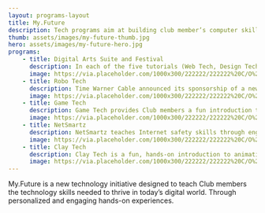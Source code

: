 ```yaml
---
layout: programs-layout
title: My.Future
description: Tech programs aim at building club member’s computer skills and integrating technology in all core areas.
thumb: assets/images/my-future-thumb.jpg
hero: assets/images/my-future-hero.jpg
programs:
    - title: Digital Arts Suite and Festival
      description: In each of the five tutorials (Web Tech, Design Tech, Photo Tech, Music Tech and Movie Tech), members advance through three levels of animated lessons online at [myclubmylife.com](myclubmylife.com) and participate in instructor-led group activities. Club members ages 10 to 18 are invited to submit their artwork to the annual .
      image: https://via.placeholder.com/1000x300/222222/222222%20C/O%20https://placeholder.com/
    - title: Robo Tech
      description: Time Warner Cable announced its sponsorship of a new robotics program for **Boys & Girls Clubs** nationwide. Club members ages 7-13 are participating in BGCA's Robo Tech program, an introductory curriculum that teaches kids to build and program LEGO Mindstorms robots.
      image: https://via.placeholder.com/1000x300/222222/222222%20C/O%20https://placeholder.com/
    - title: Game Tech
      description: Game Tech provides Club members a fun introduction to the field of video game development and principles of game design, animation mechanics and software. Working both digitally and non-digitally, members learn to animate a character and begin the process to design their own video game.
      image: https://via.placeholder.com/1000x300/222222/222222%20C/O%20https://placeholder.com/
    - title: NetSmartz
      description: NetSmartz teaches Internet safety skills through engaging multimedia activities and offline interaction with Club professionals in three age-appropriate modules&colon; Clicky's Web World (for ages 6 to 7); NetSmartz Rules (for ages 8 to 12); and I-360 (for ages 13 to 18). /n To learn more, youth ages 12 and younger can go directly to [netsmartz.org](netsmartz.org). Funded by the U.S. Department of Justice, Office of Justice Programs.
      image: https://via.placeholder.com/1000x300/222222/222222%20C/O%20https://placeholder.com/
    - title: Clay Tech
      description: Clay Tech is a fun, hands-on introduction to animation, and it can expose members to a variety of careers that they might not know about. Over the course of eight missions, members will work in groups to create storyboards, build characters and sets then finally film and edit their own movies.
      image: https://via.placeholder.com/1000x300/222222/222222%20C/O%20https://placeholder.com/
---
```


My.Future is a new technology initiative designed to teach Club members the technology skills needed to thrive in today’s digital world. Through personalized and engaging hands-on experiences.
